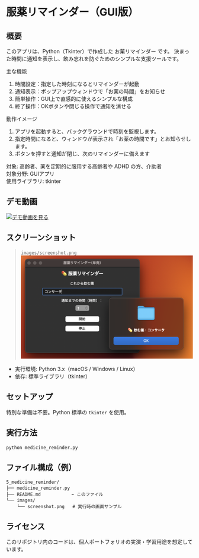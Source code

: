 # 服薬リマインダー（GUI版）

## 概要

このアプリは、Python（Tkinter）で作成した お薬リマインダー です。
決まった時間に通知を表示し、飲み忘れを防ぐためのシンプルな支援ツールです。

主な機能
1. 時間設定：指定した時刻になるとリマインダーが起動
2. 通知表示：ポップアップウィンドウで「お薬の時間」をお知らせ
3. 簡単操作：GUI上で直感的に使えるシンプルな構成
4. 終了操作：OKボタンや閉じる操作で通知を消せる

動作イメージ
 1. アプリを起動すると、バックグラウンドで時刻を監視します。
 2. 指定時間になると、ウィンドウが表示され「お薬の時間です」とお知らせします。
 3. ボタンを押すと通知が閉じ、次のリマインダーに備えます


対象: 高齢者、薬を定期的に服用する高齢者や ADHD の方、介助者  
対象分野: GUIアプリ  
使用ライブラリ: tkinter

## デモ動画
[![デモ動画を見る](https://img.youtube.com/vi/3CMfuVnON0c/0.jpg)](https://www.youtube.com/watch?v=3CMfuVnON0c)

## スクリーンショット
> `images/screenshot.png` 
![screenshot](images/screenshot.png)


- 実行環境: Python 3.x（macOS / Windows / Linux）
- 依存: 標準ライブラリ（tkinter）


## セットアップ
特別な準備は不要。Python 標準の `tkinter` を使用。


## 実行方法
```bash
python medicine_reminder.py
```

## ファイル構成（例）
```
5_medicine_reminder/
├── medicine_reminder.py
├── README.md　　　　　　　← このファイル
└── images/
    └── screenshot.png   # 実行時の画面サンプル
```


## ライセンス
このリポジトリ内のコードは、個人ポートフォリオの実演・学習用途を想定しています。
